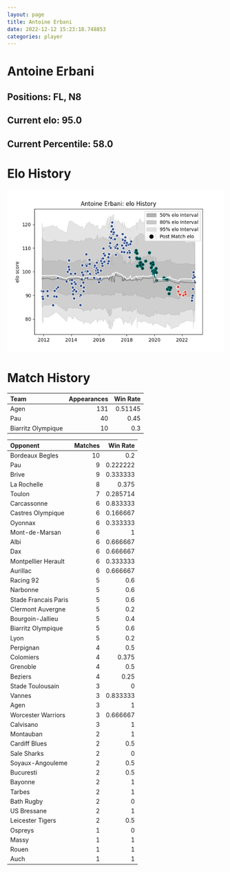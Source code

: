 ```yaml
---  
layout: page  
title: Antoine Erbani  
date: 2022-12-12 15:23:18.748853  
categories: player  
---
```

# Antoine Erbani

## Positions: FL, N8

## Current elo: 95.0

## Current Percentile: 58.0

# Elo History


![elo history](history_AntoineErbani.png)
# Match History


| Team               |   Appearances |   Win Rate |
|:-------------------|--------------:|-----------:|
| Agen               |           131 |    0.51145 |
| Pau                |            40 |    0.45    |
| Biarritz Olympique |            10 |    0.3     |

| Opponent             |   Matches |   Win Rate |
|:---------------------|----------:|-----------:|
| Bordeaux Begles      |        10 |   0.2      |
| Pau                  |         9 |   0.222222 |
| Brive                |         9 |   0.333333 |
| La Rochelle          |         8 |   0.375    |
| Toulon               |         7 |   0.285714 |
| Carcassonne          |         6 |   0.833333 |
| Castres Olympique    |         6 |   0.166667 |
| Oyonnax              |         6 |   0.333333 |
| Mont-de-Marsan       |         6 |   1        |
| Albi                 |         6 |   0.666667 |
| Dax                  |         6 |   0.666667 |
| Montpellier Herault  |         6 |   0.333333 |
| Aurillac             |         6 |   0.666667 |
| Racing 92            |         5 |   0.6      |
| Narbonne             |         5 |   0.6      |
| Stade Francais Paris |         5 |   0.6      |
| Clermont Auvergne    |         5 |   0.2      |
| Bourgoin-Jallieu     |         5 |   0.4      |
| Biarritz Olympique   |         5 |   0.6      |
| Lyon                 |         5 |   0.2      |
| Perpignan            |         4 |   0.5      |
| Colomiers            |         4 |   0.375    |
| Grenoble             |         4 |   0.5      |
| Beziers              |         4 |   0.25     |
| Stade Toulousain     |         3 |   0        |
| Vannes               |         3 |   0.833333 |
| Agen                 |         3 |   1        |
| Worcester Warriors   |         3 |   0.666667 |
| Calvisano            |         3 |   1        |
| Montauban            |         2 |   1        |
| Cardiff Blues        |         2 |   0.5      |
| Sale Sharks          |         2 |   0        |
| Soyaux-Angouleme     |         2 |   0.5      |
| Bucuresti            |         2 |   0.5      |
| Bayonne              |         2 |   1        |
| Tarbes               |         2 |   1        |
| Bath Rugby           |         2 |   0        |
| US Bressane          |         2 |   1        |
| Leicester Tigers     |         2 |   0.5      |
| Ospreys              |         1 |   0        |
| Massy                |         1 |   1        |
| Rouen                |         1 |   1        |
| Auch                 |         1 |   1        |